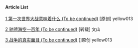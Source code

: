 #### Article List

[1 第一次世界大战意味着什么 (To be continued)](https://yellow013.github.io/document_1) [原创] yellow013

[2 驰骋海空一百年 (To be continued)](https://yellow013.github.io/document_2) [转载] 文山

[3 战争的真实面目 (To be continued)](https://yellow013.github.io/document_3) []原创 yellow013
